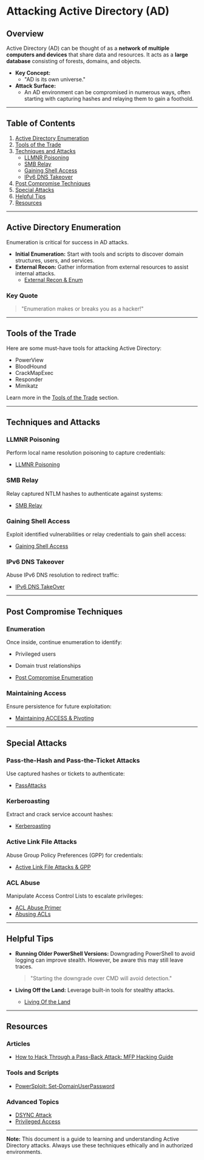 # Attacking Active Directory (AD)

## Overview
Active Directory (AD) can be thought of as a **network of multiple computers and devices** that share data and resources. It acts as a **large database** consisting of forests, domains, and objects.

- **Key Concept:**
  - "AD is its own universe."
- **Attack Surface:**
  - An AD environment can be compromised in numerous ways, often starting with capturing hashes and relaying them to gain a foothold.

---

## Table of Contents
1. [Active Directory Enumeration](#active-directory-enumeration)
2. [Tools of the Trade](#tools-of-the-trade)
3. [Techniques and Attacks](#techniques-and-attacks)
    - [LLMNR Poisoning](#llmnr-poisoning)
    - [SMB Relay](#smb-relay)
    - [Gaining Shell Access](#gaining-shell-access)
    - [IPv6 DNS Takeover](#ipv6-dns-takeover)
4. [Post Compromise Techniques](#post-compromise-techniques)
5. [Special Attacks](#special-attacks)
6. [Helpful Tips](#helpful-tips)
7. [Resources](#resources)

---

## Active Directory Enumeration
Enumeration is critical for success in AD attacks.

- **Initial Enumeration:** Start with tools and scripts to discover domain structures, users, and services.
- **External Recon:** Gather information from external resources to assist internal attacks.
  - [External Recon & Enum](./External%20Recon%20&%20Enum%20154357aeddc08074b11bf86ac2cd31d5.md)

### Key Quote
> "Enumeration makes or breaks you as a hacker!"

---

## Tools of the Trade
Here are some must-have tools for attacking Active Directory:

- PowerView
- BloodHound
- CrackMapExec
- Responder
- Mimikatz

Learn more in the [Tools of the Trade](./Tools%20of%20the%20Trade%20152357aeddc080ecb6efd3bc4484f520.md) section.

---

## Techniques and Attacks

### LLMNR Poisoning
Perform local name resolution poisoning to capture credentials:
- [LLMNR Poisoning](./LLMNR%20Poisoning%20152357aeddc08085b774f8589adb1b27.md)

### SMB Relay
Relay captured NTLM hashes to authenticate against systems:
- [SMB Relay](./SMB%20Relay%20152357aeddc080e58f3dcd48137ccba2.md)

### Gaining Shell Access
Exploit identified vulnerabilities or relay credentials to gain shell access:
- [Gaining Shell Access](./Gaining%20Shell%20Access%20152357aeddc080158bb1d02598b26393.md)

### IPv6 DNS Takeover
Abuse IPv6 DNS resolution to redirect traffic:
- [IPv6 DNS TakeOver](./IPv6%20DNS%20TakeOver%20153357aeddc080f0b735fabc2c475b0c.md)

---

## Post Compromise Techniques

### Enumeration
Once inside, continue enumeration to identify:
- Privileged users
- Domain trust relationships

- [Post Compromise Enumeration](./Post%20Compromise%20Enumeration%20155357aeddc080e9b6c0c8b17bbfe335.md)

### Maintaining Access
Ensure persistence for future exploitation:
- [Maintaining ACCESS & Pivoting](./Maintaining%20ACCESS%20&%20Pivoting%20163357aeddc080d28311cea834f6b0da.md)

---

## Special Attacks

### Pass-the-Hash and Pass-the-Ticket Attacks
Use captured hashes or tickets to authenticate:
- [PassAttacks](./PassAttacks%20158357aeddc080f58290e64735ad4fdb.md)

### Kerberoasting
Extract and crack service account hashes:
- [Kerberoasting](./Kerberoasting%20159357aeddc080c1b0abcf4ee0f97270.md)

### Active Link File Attacks
Abuse Group Policy Preferences (GPP) for credentials:
- [Active Link File Attacks & GPP](./Active%20Link%20File%20Attacks%20&%20GPP%2015d357aeddc08065af89eb2b14b25863.md)

### ACL Abuse
Manipulate Access Control Lists to escalate privileges:
- [ACL Abuse Primer](./ACL%20Abuse%20Primer%20168357aeddc080228447f9d30d2e1a77.md)
- [Abusing ACLs](./Abusing%20ACLs%20169357aeddc080fa8fc5cca78ad8fc87.md)

---

## Helpful Tips

- **Running Older PowerShell Versions:**
  Downgrading PowerShell to avoid logging can improve stealth. However, be aware this may still leave traces.
  
  > "Starting the downgrade over CMD will avoid detection."

- **Living Off the Land:**
  Leverage built-in tools for stealthy attacks.
  - [Living Of the Land](./Living%20Of%20the%20Land%20167357aeddc080f992fdcbd920843e0b.md)

---

## Resources

### Articles
- [How to Hack Through a Pass-Back Attack: MFP Hacking Guide](https://www.mindpointgroup.com/blog/how-to-hack-through-a-pass-back-attack)

### Tools and Scripts
- [PowerSploit: Set-DomainUserPassword](https://powersploit.readthedocs.io/en/latest/Recon/Set-DomainUserPassword/)

### Advanced Topics
- [DSYNC Attack](./DSYNC%20Attack%2016c357aeddc080768c1be13715dcf098.md)
- [Privileged Access](./Priviliged%20Access%2016c357aeddc080418300db2e7488b928.md)

---

**Note:** This document is a guide to learning and understanding Active Directory attacks. Always use these techniques ethically and in authorized environments.
